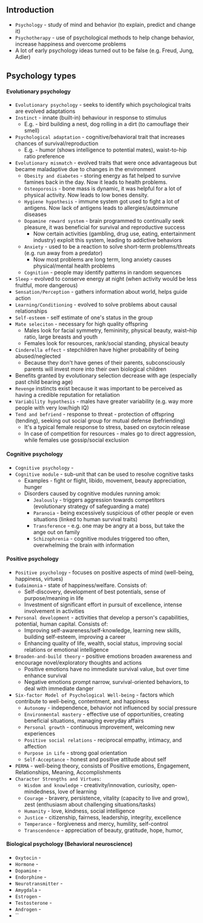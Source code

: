 ## Introduction
* `Psychology` - study of mind and behavior (to explain, predict and change it)
* `Psychotherapy` - use of psychological methods to help change behavior, increase happiness and overcome problems
* A lot of early psychology ideas turned out to be false (e.g. Freud, Jung, Adler)

## Psychology types
#### Evolutionary psychology
* `Evolutionary psychology` - seeks to identify which psychological traits are evolved adaptations
* `Instinct` - innate (built-in) behaviour in response to stimulus
    * E.g. - bird building a nest, dog rolling in a dirt (to camouflage their smell)
* `Psychological adaptation` - cognitive/behavioral trait that increases chances of survival/reproduction
    * E.g. - humor (shows intelligence to potential mates), waist-to-hip ratio preference
* `Evolutionary mismatch` - evolved traits that were once advantageous but became maladaptive due to changes in the environment
    * `Obesity and diabetes` - storing energy as fat helped to survive famines back in the day. Now it leads to health problems.
    * `Osteoporosis` - bone mass is dynamic, it was helpful for a lot of physical activity. Now leads to low bones density.
    * `Hygiene hypothesis` - immune system got used to fight a lot of antigens. Now lack of antigens leads to allergies/autoimmune diseases
    * `Dopamine reward system` - brain programmed to continually seek pleasure, it was beneficial for survival and reproductive success
        * Now certain activities (gambling, drug use, eating, entertainment industry) exploit this system, leading to addictive behaviors
    * `Anxiety` - used to be a reaction to solve short-term problems/threats (e.g. run away from a predator)
        * Now most problems are long term, long anxiety causes physical/mental health problems
    * `Cognition` - people may identify patterns in random sequences
* `Sleep` - evolved to conserve energy at night (when activity would be less fruitful, more dangerous) 
* `Sensation/Perception` - gathers information about world, helps guide action
* `Learning/Conditioning` - evolved to solve problems about causal relationships
* `Self-esteem` - self estimate of one's status in the group
* `Mate seleciton` - necessary for high quality offspring 
    * Males look for facial symmetry, femininity, physical beauty, waist–hip ratio, large breasts and youth
    * Females look for resources, rank/social standing, physical beauty
* `Cinderella effect` - stepchildren have higher probability of being abused/neglected
    * Because they don't have genes of their parents, subconsciously parents will invest more into their own biological children
* Benefits granted by evolutionary selection decrease with age (especially past child bearing age)
* `Revenge` instincts exist because it was important to be perceived as having a credible reputation for retaliation
* `Variability hypothesis` - males have greater variability (e.g. way more people with very low/high IQ)
* `Tend and befriend` - response to threat - protection of offspring (tending), seeking out social group for mutual defense (befriending)
    * It's a typical female response to stress, based on oxytocin release
    * In case of competition for resources - males go to direct aggression, while females use gossip/social exclusion

#### Cognitive psychology
* `Cognitive psychology` - 
* `Cognitive module` - sub-unit that can be used to resolve cognitive tasks
    * Examples - fight or flight, libido, movement, beauty appreciation, hunger
    * Disorders caused by cognitive modules running amok:
        * `Jealously` - triggers aggression towards competitors (evolutionary strategy of safeguarding a mate)
        * `Paranoia` - being excessively suspicious of other people or even situations (linked to human survival traits)
        * `Transference` - e.g. one may be angry at a boss, but take the ange out on family
        * `Schizophrenia` - cognitive modules triggered too often, overwhelming the brain with information

#### Positive psychology
* `Positive psychology` - focuses on positive aspects of mind (well-being, happiness, virtues)
* `Eudaimonia` - state of happiness/welfare. Consists of:
    * Self-discovery, development of best potentials, sense of purpose/meaning in life
    * Investment of significant effort in pursuit of excellence, intense involvement in activities
* `Personal development` - activities that develop a person's capabilities, potential, human capital. Consists of:
    * Improving self-awareness/self-knowledge, learning new skills, building self-esteem, improving a career
    * Enhancing quality of life, wealth, social status, improving social relations or emotional intelligence
* `Broaden-and-build theory` - positive emotions broaden awareness and encourage novel/exploratory thoughts and actions
    * Positive emotions have no immediate survival value, but over time enhance survival
    * Negative emotions prompt narrow, survival-oriented behaviors, to deal with immediate danger
* `Six-factor Model of Psychological Well-being` - factors which contribute to well-being, contentment, and happiness
    * `Autonomy` - independence, behavior not influenced by social pressure
    * `Environmental mastery` - effective use of opportunities, creating beneficial situations, managing everyday affairs
    * `Personal growth` - continuous improvement, welcoming new experiences 
    * `Positive social relations` - reciprocal empathy, intimacy, and affection
    * `Purpose in Life` - strong goal orientation
    * `Self-Acceptance` - honest and positive attitude about self
* `PERMA` - well-being theory, consists of Positive emotions, Engagement, Relationships, Meaning, Accomplishments
* `Character Strengths and Virtues`:
    * `Wisdom and knowledge` - creativity/innovation, curiosity, open-mindedness, love of learning
    * `Courage` - bravery, persistence, vitality (capacity to live and grow), zest (enthusiasm about challenging situations/tasks)
    * `Humanity` - love, kindness, social intelligence
    * `Justice` - citizenship, fairness, leadership, integrity, excellence
    * `Temperance` - forgiveness and mercy, humility, self-control
    * `Transcendence` - appreciation of beauty, gratitude, hope, humor, 

#### Biological psychology (Behavioral neuroscience)
* `Oxytocin` - 
* `Hormone` - 
* `Dopamine` - 
* `Endorphine` - 
* `Neurotransmitter` - 
* `Amygdala` - 
* `Estrogen` - 
* `Testosterone` - 
* `Androgen` - 
* ``
